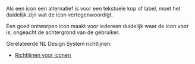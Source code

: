 <!-- @license CC0-1.0 -->

Als een icon een alternatief is voor een tekstuele kop of label, moet het duidelijk zijn wat de icon vertegenwoordigt.

Een goed ontworpen icon maakt voor iedereen duidelijk waar de icon voor is, ongeacht de achtergrond van de gebruiker.

Gerelateerde NL Design System richtlijnen:

- [Richtlijnen voor iconen](/richtlijnen/stijl/iconen/)
